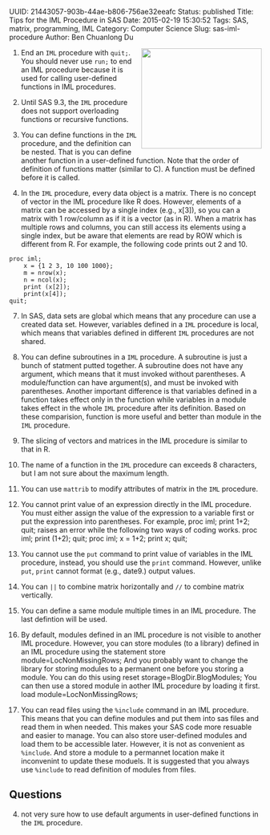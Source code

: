 UUID: 21443057-903b-44ae-b806-756ae32eeafc
Status: published
Title: Tips for the IML Procedure in SAS
Date: 2015-02-19 15:30:52
Tags: SAS, matrix, programming, IML
Category: Computer Science
Slug: sas-iml-procedure
Author: Ben Chuanlong Du

<img src="http://dclong.github.io/media/sas/sas.jpg" height="200" width="240" align="right"/>


1. End an `IML` procedure with `quit;`.
You should never use `run;` to end an IML procedure
because it is used for calling user-defined functions in IML procedures.

2. Until SAS 9.3,
the `IML` procedure does not support overloading functions or recursive functions. 

3. You can define functions in the `IML` procedure, and the definition can be nested. 
That is you can define another function in a user-defined function. 
Note that the order of definition of functions matter (similar to C). 
A function must be defined before it is called. 

5. In the `IML` procedure, 
every data object is a matrix.
There is no concept of vector in the IML procedure like R does.
However, elements of a matrix can be accessed by a single index (e.g., x[3]),
so you can a matrix with 1 row/column as if it is a vector (as in R).
When a matrix has multiple rows and columns, 
you can still access its elements using a single index,
but be aware that elements are read by ROW 
which is different from R.
For example, 
the following code prints out 2 and 10.

```SAS
proc iml;
    x = {1 2 3, 10 100 1000};
    m = nrow(x);
    n = ncol(x);
    print (x[2]);
    print(x[4]);
quit;
```

7. In SAS, 
data sets are global which means that any procedure can use a created data set.
However, 
variables defined in a `IML` procedure is local, 
which means that variables defined in different `IML` procedures are not shared. 

8. You can define subroutines in a `IML` procedure. 
A subroutine is just a bunch of statment putted together. 
A subroutine does not have any argument, 
which means that it must invoked without parentheses. 
A module/function can have argument(s), 
and must be invoked with parentheses. 
Another important difference is that 
variables defined in a function takes effect only in the function 
while variables in a module takes effect in the whole `IML` procedure after its definition. 
Based on these comparision, 
function is more useful and better than module in the `IML` procedure. 

9. The slicing of vectors and matrices in the IML procedure is similar to that in R.

10. The name of a function in the `IML` procedure can exceeds 8 characters, but I am not
sure about the maximum length.

11. You can use `mattrib` to modify attributes of matrix in the `IML` procedure. 

1. You cannot print value of an expression directly in the IML procedure. 
You must either assign the value of the expression to a variable first or put the expression into parentheses. For example, 
proc iml;
	print 1+2;
quit;
raises an error while the following two ways of coding works.
proc iml;
	print (1+2);
quit;
proc iml;
	x = 1+2;
	print x;
quit;

2. You cannot use the `put` command to print value of variables in the IML procedure,
instead, 
you should use the `print` command. 
However, 
unlike `put`, 
`print` cannot format (e.g., date9.) output values.

12. You can `||` to combine matrix horizontally and `//` to combine matrix vertically. 

1. You can define a same module multiple times in an IML procedure.
The last defintion will be used.

1. By default, 
modules defined in an IML procedure is not visible to another IML procedure.
However,
you can store modules (to a library) defined in an IML procedure 
using the statement 
    store module=LocNonMissingRows; 
And you probably want to change the library for storing modules to a permanent one
before you storing a module.
You can do this using 
    reset storage=BlogDir.BlogModules; 
You can then use a stored module in aother IML procedure by loading it first.
    load module=LocNonMissingRows;


2. You can read files using the `%include` command in an IML procedure.
This means that you can define modules and put them into sas files 
and read them in when needed. 
This makes your SAS code more resuable and easier to manage.
You can also store user-defined modules 
and load them to be accessible later. 
However, it is not as convenient as `%include`. 
And store a module to a permannet location make it inconvenint to update these moduels.
It is suggested that you always use `%include` to read definition of modules from files.

## Questions

4. not very sure how to use default arguments in user-defined functions in the `IML` procedure.

